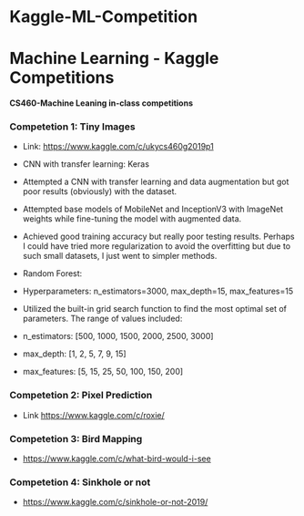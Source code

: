 # Kaggle-ML-Competition

# Machine Learning - Kaggle Competitions 

**CS460-Machine Leaning in-class competitions**


### Competetion 1: Tiny Images 
- Link: https://www.kaggle.com/c/ukycs460g2019p1 

- CNN with transfer learning: Keras 
- Attempted a CNN with transfer learning and data augmentation but got poor results (obviously) with the dataset. 
- Attempted base models of MobileNet and InceptionV3 with ImageNet weights while fine-tuning the model with augmented data. 
- Achieved good training accuracy but really poor testing results. Perhaps I could have tried more regularization to avoid the overfitting but due to such small datasets, I just went to simpler methods. 

-	Random Forest: 
- Hyperparameters: n_estimators=3000, max_depth=15, max_features=15
- Utilized the built-in grid search function to find the most optimal set of parameters. The range of values included: 
- n_estimators: [500, 1000, 1500, 2000, 2500, 3000]
- max_depth: [1, 2, 5, 7, 9, 15]
- max_features: [5, 15, 25, 50, 100, 150, 200] 


### Competetion 2: Pixel Prediction
- Link https://www.kaggle.com/c/roxie/

### Competetion 3: Bird Mapping
- https://www.kaggle.com/c/what-bird-would-i-see

### Competetion 4: Sinkhole or not
- https://www.kaggle.com/c/sinkhole-or-not-2019/

